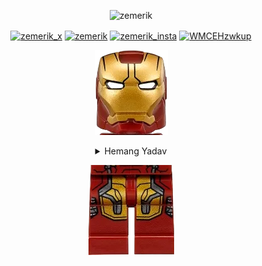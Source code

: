 <p align="center"> <img src="https://komarev.com/ghpvc/?username=zemerik&label=Profile%20views&color=0e75b6&style=flat" alt="zemerik" /> </p>

<p align = "center">
<a href="https://twitter.com/zemerik_x" target="_blank"><img align="center" src="https://raw.githubusercontent.com/rahuldkjain/github-profile-readme-generator/master/src/images/icons/Social/twitter.svg" alt="zemerik_x" height="30" width="40" /></a>
<a href="https://linkedin.com/in/zemerik" target="_blank"><img align="center" src="https://raw.githubusercontent.com/rahuldkjain/github-profile-readme-generator/master/src/images/icons/Social/linked-in-alt.svg" alt="zemerik" height="30" width="40" /></a>
<a href="https://instagram.com/zemerik_insta" target="_blank"><img align="center" src="https://raw.githubusercontent.com/rahuldkjain/github-profile-readme-generator/master/src/images/icons/Social/instagram.svg" alt="zemerik_insta" height="30" width="40" /></a>
<a href="https://discord.gg/WMCEHzwkup" target="_blank"><img align="center" src="https://raw.githubusercontent.com/rahuldkjain/github-profile-readme-generator/master/src/images/icons/Social/discord.svg" alt="WMCEHzwkup" height="30" width="40" /></a>
</p>

<p align = "center"><img src = "assets/ironman-head.png"></p>

<div align = "center">
  <details close>
    <summary>
      Hemang Yadav
    </summary>

![Banner](assets/banner_github.png)

<details close>
  <summary>
    About me:
  </summary>

![About](assets/About2.gif)

</details>

<details>
  <summary>
    Tech Stack
  </summary>

<br>

![Tech Stack](assets/tools.svg)

</details>

<details>
  <summary>
    My Stats:
  </summary>

![Github Stats](https://github-readme-stats.vercel.app/api?username=zemerik&show_icons=true&theme=cobalt&locale=en)  

</details>

<details>
  <summary>
    Current Status:
  </summary>

![Status](https://lanyard-profile-readme.vercel.app/api/1018816958587748383?showDisplayName=true&bg=141321&idleMessage=Let%27s%20Chat%20on%20Discord)

</details>

</details>
</div>

<p align = "center"><img src = "assets/ironman-legs.png"></p>

